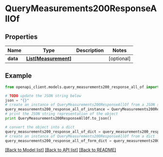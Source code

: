 # QueryMeasurements200ResponseAllOf


## Properties
Name | Type | Description | Notes
------------ | ------------- | ------------- | -------------
**data** | [**List[Measurement]**](Measurement.md) |  | [optional] 

## Example

```python
from openapi_client.models.query_measurements200_response_all_of import QueryMeasurements200ResponseAllOf

# TODO update the JSON string below
json = "{}"
# create an instance of QueryMeasurements200ResponseAllOf from a JSON string
query_measurements200_response_all_of_instance = QueryMeasurements200ResponseAllOf.from_json(json)
# print the JSON string representation of the object
print QueryMeasurements200ResponseAllOf.to_json()

# convert the object into a dict
query_measurements200_response_all_of_dict = query_measurements200_response_all_of_instance.to_dict()
# create an instance of QueryMeasurements200ResponseAllOf from a dict
query_measurements200_response_all_of_form_dict = query_measurements200_response_all_of.from_dict(query_measurements200_response_all_of_dict)
```
[[Back to Model list]](../README.md#documentation-for-models) [[Back to API list]](../README.md#documentation-for-api-endpoints) [[Back to README]](../README.md)


